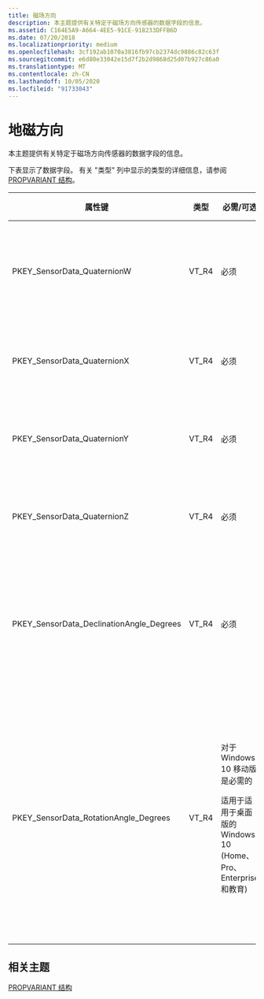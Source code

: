 ```yaml
---
title: 磁场方向
description: 本主题提供有关特定于磁场方向传感器的数据字段的信息。
ms.assetid: C164E5A9-A664-4EE5-91CE-918233DFFB6D
ms.date: 07/20/2018
ms.localizationpriority: medium
ms.openlocfilehash: 3cf192ab1070a3816fb97cb2374dc9886c82c63f
ms.sourcegitcommit: e6d80e33042e15d7f2b2d9868d25d07b927c86a0
ms.translationtype: MT
ms.contentlocale: zh-CN
ms.lasthandoff: 10/05/2020
ms.locfileid: "91733043"
---
```

# <a name="geomagnetic-orientation"></a>地磁方向


本主题提供有关特定于磁场方向传感器的数据字段的信息。

下表显示了数据字段。 有关 "类型" 列中显示的类型的详细信息，请参阅 [PROPVARIANT 结构](/windows/win32/api/propidlbase/ns-propidlbase-propvariant)。

<table>
<colgroup>
<col width="25%" />
<col width="25%" />
<col width="25%" />
<col width="25%" />
</colgroup>
<thead>
<tr class="header">
<th>属性键</th>
<th>类型</th>
<th>必需/可选</th>
<th>说明/注释</th>
</tr>
</thead>
<tbody>
<tr class="odd">
<td><p>PKEY_SensorData_QuaternionW</p></td>
<td><p>VT_R4</p></td>
<td><p>必须</p></td>
<td><p>实系数 (相对于复数的虚部) 。</p></td>
</tr>
<tr class="even">
<td><p>PKEY_SensorData_QuaternionX</p></td>
<td><p>VT_R4</p></td>
<td><p>必须</p></td>
<td><p>旋转轴向量的 X 分量。</p></td>
</tr>
<tr class="odd">
<td><p>PKEY_SensorData_QuaternionY</p></td>
<td><p>VT_R4</p></td>
<td><p>必须</p></td>
<td><p>旋转轴向量的 Y 分量。</p></td>
</tr>
<tr class="even">
<td><p>PKEY_SensorData_QuaternionZ</p></td>
<td><p>VT_R4</p></td>
<td><p>必须</p></td>
<td><p>旋转轴向量的 Z 分量。</p></td>
</tr>
<tr class="odd">
<td><p>PKEY_SensorData_DeclinationAngle_Degrees</p></td>
<td><p>VT_R4</p></td>
<td><p>必须</p></td>
<td><p>赤纬角。 如果不支持，类扩展将计算此值。</p></td>
</tr>
<tr class="even">
<td><p>PKEY_SensorData_RotationAngle_Degrees</p></td>
<td><p>VT_R4</p></td>
<td><p>对于 Windows 10 移动版是必需的</p>
<p>适用于适用于桌面版的 Windows 10 (Home、Pro、Enterprise 和教育) </p></td>
<td><p>旋转角度（以度为单位）。</p>
<p>公开设备方向传感器的驱动程序应将此属性键用于阈值键。</p></td>
</tr>
</tbody>
</table>

 

## <a name="span-idrelated_topicsspanrelated-topics"></a><span id="related_topics"></span>相关主题


[PROPVARIANT 结构](/windows/win32/api/propidlbase/ns-propidlbase-propvariant)

 

